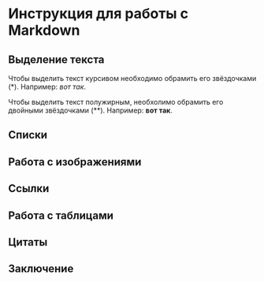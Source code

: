 # Инструкция для работы с Markdown

## Выделение текста

Чтобы выделить текст курсивом необходимо обрамить его звёздочками (*). Например: *вот так*.

Чтобы выделить текст полужирным, необхолимо обрамить его двойными звёздочками (**). Например: **вот так**.

## Списки

## Работа с изображениями

## Ссылки

## Работа с таблицами

## Цитаты

## Заключение